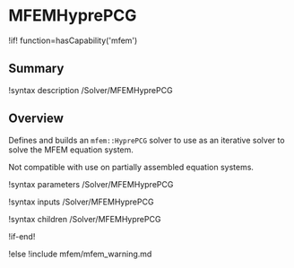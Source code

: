 # MFEMHyprePCG

!if! function=hasCapability('mfem')

## Summary

!syntax description /Solver/MFEMHyprePCG

## Overview

Defines and builds an `mfem::HyprePCG` solver to use as an iterative solver to solve the MFEM equation system.

Not compatible with use on partially assembled equation systems.

!syntax parameters /Solver/MFEMHyprePCG

!syntax inputs /Solver/MFEMHyprePCG

!syntax children /Solver/MFEMHyprePCG

!if-end!

!else
!include mfem/mfem_warning.md
